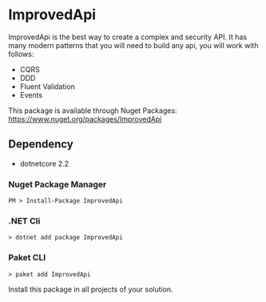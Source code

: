 # ImprovedApi
ImprovedApi is the best way to create a complex and security API. It has many modern patterns that you will need to build any api,
you will work with follows:
- CQRS
- DDD
- Fluent Validation
- Events



This package is available through Nuget Packages: https://www.nuget.org/packages/ImprovedApi

## Dependency
- dotnetcore 2.2

### Nuget Package Manager
`PM > Install-Package ImprovedApi`
### .NET Cli
`> dotnet add package ImprovedApi`
### Paket CLI
`> paket add ImprovedApi`

Install this package in all projects of your solution.
